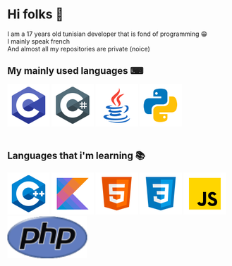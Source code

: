<!-- NEEDED FOR RUST ICON -->
<link rel="stylesheet" type='text/css' href="https://cdn.jsdelivr.net/gh/devicons/devicon@latest/devicon.min.css" />

# Hi folks 👋
I am a 17 years old tunisian developer that is fond of programming 😁
<br>
I mainly speak french
<br>
And almost all my repositories are private (noice)

## My mainly used languages ⌨
![](r/c.png)
![](r/cs.png)
![](r/java.png)
![](r/python.png)
<i class="devicon-rust-original colored" style="font-size:96px"></i>

## Languages that i'm learning 📚
![](r/cpp.png)
![](r/kotlin.png)
![](r/html.png)
![](r/css.png)
![](r/js.png)
![](r/php.png)
<i class="devicon-rust-original colored" style="font-size:96px"></i>
